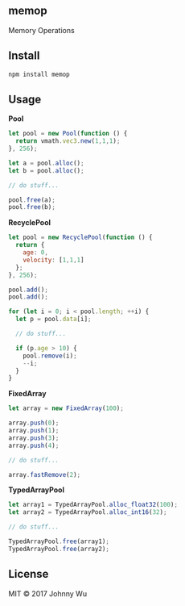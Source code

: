## memop

Memory Operations

## Install

```bash
npm install memop
```

## Usage

**Pool**

```javascript
let pool = new Pool(function () {
  return vmath.vec3.new(1,1,1);
}, 256);

let a = pool.alloc();
let b = pool.alloc();

// do stuff...

pool.free(a);
pool.free(b);
```

**RecyclePool**

```javascript
let pool = new RecyclePool(function () {
  return {
    age: 0,
    velocity: [1,1,1]
  };
}, 256);

pool.add();
pool.add();

for (let i = 0; i < pool.length; ++i) {
  let p = pool.data[i];

  // do stuff...

  if (p.age > 10) {
    pool.remove(i);
    --i;
  }
}
```

**FixedArray**

```javascript
let array = new FixedArray(100);

array.push(0);
array.push(1);
array.push(3);
array.push(4);

// do stuff...

array.fastRemove(2);
```

**TypedArrayPool**

```javascript
let array1 = TypedArrayPool.alloc_float32(100);
let array2 = TypedArrayPool.alloc_int16(32);

// do stuff...

TypedArrayPool.free(array1);
TypedArrayPool.free(array2);
```

## License

MIT © 2017 Johnny Wu